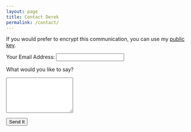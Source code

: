 ```yaml
---
layout: page
title: Contact Derek
permalink: /contact/
---
```


If you would prefer to encrypt this communication, you can use my [public key].

[public key]: http://pgp.mit.edu/pks/lookup?op=get&search=0x60D9C7F1019704B4

<form
    accept-charset="UTF-8"
    action="https://asimpleform.com/p/a883e17f-6a95-4d2d-a411-7d703eb0349b"
    method="post"
    class="contact-form"
    role="form">
  <input type="hidden" name="name" value="A Simple Form">
  <input type="hidden" name="subject" value="Prioritized.net contact form submission">

  <label for="email">Your Email Address:</label>
  <input type="email" id="email" name="email" required="required">

  <label for="body">What would you like to say?</label>
  <textarea name="body" id="message" required="required" rows="6"></textarea>

  <button type="submit">Send It</button>
</form>
